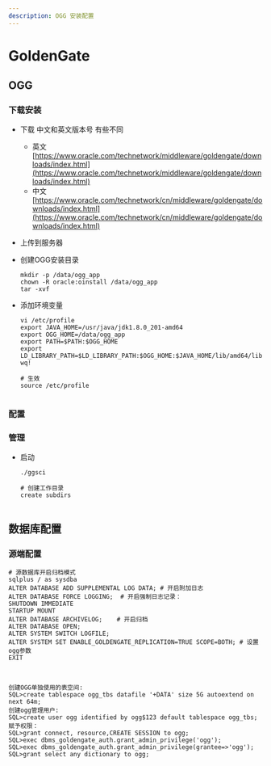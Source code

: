 ```yaml
---
description: OGG 安装配置
---
```


# GoldenGate

## OGG 

### 下载安装

* 下载   中文和英文版本号 有些不同
  * 英文 [https://www.oracle.com/technetwork/middleware/goldengate/downloads/index.html](https://www.oracle.com/technetwork/middleware/goldengate/downloads/index.html) 
  * 中文 [https://www.oracle.com/technetwork/cn/middleware/goldengate/downloads/index.html](https://www.oracle.com/technetwork/cn/middleware/goldengate/downloads/index.html)
* 上传到服务器
* 创建OGG安装目录

  ```text
  mkdir -p /data/ogg_app
  chown -R oracle:oinstall /data/ogg_app
  tar -xvf 
  ```

* 添加环境变量

  ```text
  vi /etc/profile
  export JAVA_HOME=/usr/java/jdk1.8.0_201-amd64
  export OGG_HOME=/data/ogg_app
  export PATH=$PATH:$OGG_HOME
  export LD_LIBRARY_PATH=$LD_LIBRARY_PATH:$OGG_HOME:$JAVA_HOME/lib/amd64/libjsig.so:$JAVA_HOME/lib/amd64/server/libjvm.so:$JAVA_HOME/lib/amd64/server:$JAVA_HOME/lib/amd64
  wq!

  # 生效
  source /etc/profile


  ```

### 配置



### 管理

* 启动

  ```text
  ./ggsci

  # 创建工作目录
  create subdirs


  ```



## 数据库配置

### 源端配置

```text
# 源数据库开启归档模式
sqlplus / as sysdba
ALTER DATABASE ADD SUPPLEMENTAL LOG DATA; # 开启附加日志
ALTER DATABASE FORCE LOGGING;  # 开启强制日志记录：
SHUTDOWN IMMEDIATE
STARTUP MOUNT
ALTER DATABASE ARCHIVELOG;    # 开启归档
ALTER DATABASE OPEN;
ALTER SYSTEM SWITCH LOGFILE;   
ALTER SYSTEM SET ENABLE_GOLDENGATE_REPLICATION=TRUE SCOPE=BOTH; # 设置ogg参数
EXIT



创建OGG单独使用的表空间:
SQL>create tablespace ogg_tbs datafile '+DATA' size 5G autoextend on next 64m;
创建ogg管理用户:
SQL>create user ogg identified by ogg$123 default tablespace ogg_tbs;
赋予权限：
SQL>grant connect, resource,CREATE SESSION to ogg;  
SQL>exec dbms_goldengate_auth.grant_admin_privilege('ogg');  
SQL>exec dbms_goldengate_auth.grant_admin_privilege(grantee=>'ogg');  
SQL>grant select any dictionary to ogg;  

```


